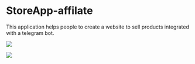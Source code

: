 # StoreApp-affilate
This application helps people to create a website to sell products integrated with a telegram bot.

<img src="https://raw.githubusercontent.com/MrAbdurakhimov/StoreApp-affilate/main/public/img/banner.png" />

<a href="https://patreon.com/mrabdurakhimov"><img src="https://img.shields.io/badge/Patreons-1000%2B-orange" /></a>
